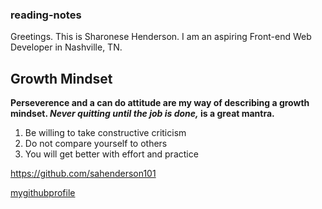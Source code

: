 ### reading-notes

Greetings. This is Sharonese Henderson. I am an aspiring Front-end Web Developer in Nashville, TN.
## Growth Mindset

**Perseverence and a can do attitude are my way of describing a growth mindset. _Never quitting until the job is done,_ is a great mantra.**

1. Be willing to take constructive criticism
2. Do not compare yourself to others
3. You will get better with effort and practice

https://github.com/sahenderson101

[mygithubprofile](https://github.com/sahenderson101)
